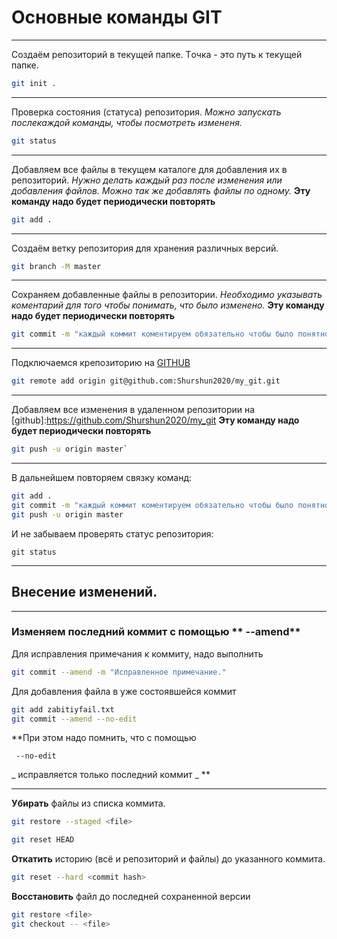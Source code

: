 # Основные команды GIT

---
Создаём репозиторий в текущей папке. Tочка - это путь к текущей папке.

```bash
git init .
```

---

Проверка состояния (статуса) репозитория. _Можно запускать послекаждой команды, чтобы посмотреть  измененя._

```bash
git status
```
---

Добавляем все файлы в текущем каталоге для добавления их в репозиторий. _Нужно делать каждый раз после изменения или добавления файлов. Можно так же добавлять файлы по одному._ __Эту команду надо будет периодически повторять__

```bash
git add .
```
---

Создаём ветку репозитория для хранения различных версий.

```bash 
git branch -M master
```

---

Сохраняем добавленные файлы в репозитории. _Необходимо указывать коментарий для того чтобы понимать, что было изменено._ __Эту команду надо будет периодически повторять__


```bash
git commit -m "каждый коммит коментируем обязательно чтобы было понятно"`
```

---

Подключаемся крепозиторию на [GITHUB](https://github.com "github.com")

```bash
git remote add origin git@github.com:Shurshun2020/my_git.git
```

---

Добавляем все изменения в удаленном репозитории на [github]:https://github.com/Shurshun2020/my_git __Эту команду надо будет периодически повторять__


```bash
git push -u origin master`
```

---

В дальнейшем повторяем связку команд:


```bash
git add .  
git commit -m "каждый коммит коментируем обязательно чтобы было понятно"  
git push -u origin master
```  

И не забываем проверять статус репозитория:

`git status`

---

## Внесение изменений.

---
### Изменяем последний коммит с помощью ** --amend**

Для исправления примечания к коммиту, надо выполнить

```bash
git commit --amend -m "Исправленное примечание."
``` 

Для добавления файла в уже состоявшейся коммит

```bash
git add zabitiyfail.txt
git commit --amend --no-edit
``` 
**При этом надо помнить, что с помощью 
```
 --no-edit
```
 _ исправляется только последний коммит _ **

---

 __Убирать__ файлы из списка коммита.
 
```bash
git restore --staged <file>

git reset HEAD
```

 __Откатить__ историю (всё и репозиторий и файлы) до указанного коммита.

```bash
git reset --hard <commit hash>

```


__Восстановить__  файл до последней сохраненной версии
```bash
git restore <file>
git checkout -- <file>
```


